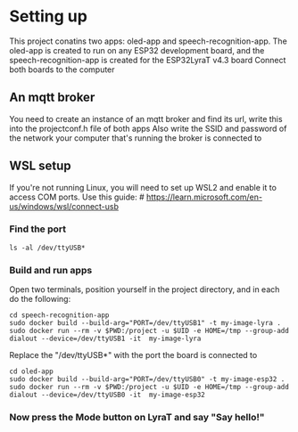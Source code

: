 # Setting up 
This project conatins two apps: oled-app and speech-recognition-app.
The oled-app is created to run on any ESP32 development board, and the speech-recognition-app is created for the ESP32LyraT v4.3 board
Connect both boards to the computer

## An mqtt broker
You need to create an instance of an mqtt broker and find its url, write this into the projectconf.h file of both apps
Also write the SSID and password of the network your computer that's running the broker is connected to 

## WSL setup
If you're not running Linux, you will need to set up WSL2 and enable it to access COM ports.
Use this guide: # https://learn.microsoft.com/en-us/windows/wsl/connect-usb

### Find the port 
```
ls -al /dev/ttyUSB*
```

### Build and run apps
Open two terminals, position yourself in the project directory, and in each do the following:
```
cd speech-recognition-app 
sudo docker build --build-arg="PORT=/dev/ttyUSB1" -t my-image-lyra .                
sudo docker run --rm -v $PWD:/project -u $UID -e HOME=/tmp --group-add dialout --device=/dev/ttyUSB1 -it  my-image-lyra
```
Replace the "/dev/ttyUSB*" with the port the board is connected to
```
cd oled-app
sudo docker build --build-arg="PORT=/dev/ttyUSB0" -t my-image-esp32 .
sudo docker run --rm -v $PWD:/project -u $UID -e HOME=/tmp --group-add dialout --device=/dev/ttyUSB0 -it  my-image-esp32
```

### Now press the Mode button on LyraT and say "Say hello!"
